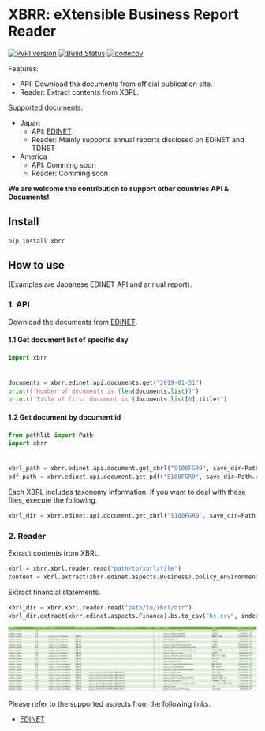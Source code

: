 # XBRR: eXtensible Business Report Reader

[![PyPI version](https://badge.fury.io/py/xbrr.svg)](https://badge.fury.io/py/xbrr)
[![Build Status](https://travis-ci.org/chakki-works/xbrr.svg?branch=master)](https://travis-ci.org/chakki-works/xbrr)
[![codecov](https://codecov.io/gh/chakki-works/xbrr/branch/master/graph/badge.svg)](https://codecov.io/gh/chakki-works/xbrr)

Features:

* API: Download the documents from official publication site.
* Reader: Extract contents from XBRL.

Supported documents:

* Japan
  * API: [EDINET](http://disclosure.edinet-fsa.go.jp/)
  * Reader: Mainly supports annual reports disclosed on EDINET and TDNET
* America
  * API: Comming soon
  * Reader: Comming soon

**We are welcome the contribution to support other countries API & Documents!**

## Install

```
pip install xbrr
```

## How to use

(Examples are Japanese EDINET API and annual report).

### 1. API

Download the documents from [EDINET](http://disclosure.edinet-fsa.go.jp/).

#### 1.1 Get document list of specific day

```py
import xbrr


documents = xbrr.edinet.api.documents.get("2019-01-31")
print(f"Number of documents is {len(documents.list)}")
print(f"Title of first document is {documents.list[0].title}")
```

#### 1.2 Get document by document id

```py
from pathlib import Path
import xbrr


xbrl_path = xbrr.edinet.api.document.get_xbrl("S100FGR9", save_dir=Path.cwd())
pdf_path = xbrr.edinet.api.document.get_pdf("S100FGR9", save_dir=Path.cwd())
```

Each XBRL includes taxonomy information. If you want to deal with these files, execute the following.

```py
xbrl_dir = xbrr.edinet.api.document.get_xbrl("S100FGR9", save_dir=Path.cwd(), expand_level="dir")
```


### 2. Reader

Extract contents from XBRL.

```py
xbrl = xbrr.xbrl.reader.read("path/to/xbrl/file")
content = xbrl.extract(xbrr.edinet.aspects.Business).policy_environment_issue_etc.value
```

Extract financial statements.

```py
xbrl_dir = xbrr.xbrl.reader.read("path/to/xbrl/dir")
xbrl_dir.extract(xbrr.edinet.aspects.Finance).bs.to_csv("bs.csv", index=False)
```

![bs.png](./docs/images/bs.png)

Please refer to the supported aspects from the following links.

* [EDINET](https://github.com/chakki-works/xbrr/blob/master/docs/edinet.md)
